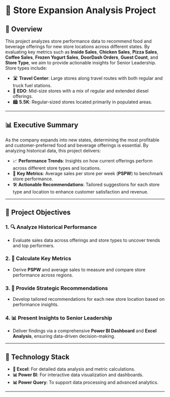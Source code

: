 # 🏬 **Store Expansion Analysis Project**

## 📄 **Overview**  
This project analyzes store performance data to recommend food and beverage offerings for new store locations across different states. By evaluating key metrics such as **Inside Sales**, **Chicken Sales**, **Pizza Sales**, **Coffee Sales**, **Frozen Yogurt Sales**, **DoorDash Orders**, **Guest Count**, and **Store Type**, we aim to provide actionable insights for Senior Leadership. Store types include:
- 🛣️ **Travel Center**: Large stores along travel routes with both regular and truck fuel stations.
- 🚚 **EDO**: Mid-size stores with a mix of regular and extended diesel offerings.
- 🏙️ **5.5K**: Regular-sized stores located primarily in populated areas.

---

## 📊 **Executive Summary**  
As the company expands into new states, determining the most profitable and customer-preferred food and beverage offerings is essential. By analyzing historical data, this project delivers:
- 📈 **Performance Trends**: Insights on how current offerings perform across different store types and locations.
- 🔑 **Key Metrics**: Average sales per store per week (**PSPW**) to benchmark store performance.
- 🛠️ **Actionable Recommendations**: Tailored suggestions for each store type and location to enhance customer satisfaction and revenue.

---

## 🎯 **Project Objectives**

### 1. **🔍 Analyze Historical Performance**  
   - Evaluate sales data across offerings and store types to uncover trends and top performers.

### 2. **📏 Calculate Key Metrics**  
   - Derive **PSPW** and average sales to measure and compare store performance across regions.

### 3. **📢 Provide Strategic Recommendations**  
   - Develop tailored recommendations for each new store location based on performance insights.

### 4. **📊 Present Insights to Senior Leadership**  
   - Deliver findings via a comprehensive **Power BI Dashboard** and **Excel Analysis**, ensuring data-driven decision-making.

---

## 🚀 **Technology Stack**
- **🧮 Excel**: For detailed data analysis and metric calculations.
- **📊 Power BI**: For interactive data visualization and dashboards.
- **📊 Power Query**: To support data processing and advanced analytics.

---

